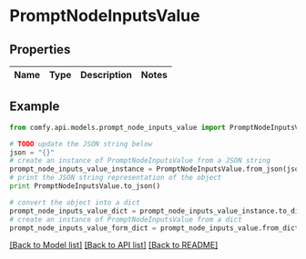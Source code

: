 # PromptNodeInputsValue


## Properties

Name | Type | Description | Notes
------------ | ------------- | ------------- | -------------

## Example

```python
from comfy.api.models.prompt_node_inputs_value import PromptNodeInputsValue

# TODO update the JSON string below
json = "{}"
# create an instance of PromptNodeInputsValue from a JSON string
prompt_node_inputs_value_instance = PromptNodeInputsValue.from_json(json)
# print the JSON string representation of the object
print PromptNodeInputsValue.to_json()

# convert the object into a dict
prompt_node_inputs_value_dict = prompt_node_inputs_value_instance.to_dict()
# create an instance of PromptNodeInputsValue from a dict
prompt_node_inputs_value_form_dict = prompt_node_inputs_value.from_dict(prompt_node_inputs_value_dict)
```
[[Back to Model list]](../README.md#documentation-for-models) [[Back to API list]](../README.md#documentation-for-api-endpoints) [[Back to README]](../README.md)


